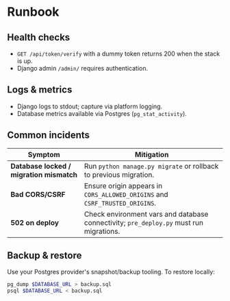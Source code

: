 # Runbook

## Health checks
- `GET /api/token/verify` with a dummy token returns 200 when the stack is up.
- Django admin `/admin/` requires authentication.

## Logs & metrics
- Django logs to stdout; capture via platform logging.
- Database metrics available via Postgres (`pg_stat_activity`).

## Common incidents
| Symptom | Mitigation |
|---|---|
| **Database locked / migration mismatch** | Run `python manage.py migrate` or rollback to previous migration. |
| **Bad CORS/CSRF** | Ensure origin appears in `CORS_ALLOWED_ORIGINS` and `CSRF_TRUSTED_ORIGINS`. |
| **502 on deploy** | Check environment vars and database connectivity; `pre_deploy.py` must run migrations. |

## Backup & restore
Use your Postgres provider's snapshot/backup tooling. To restore locally:
```bash
pg_dump $DATABASE_URL > backup.sql
psql $DATABASE_URL < backup.sql
```

